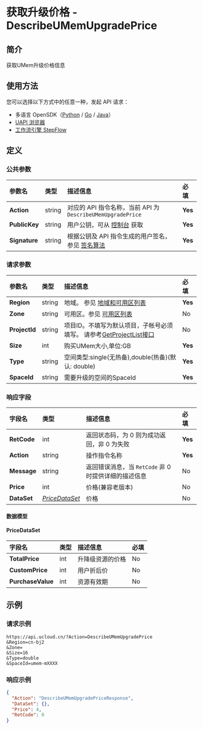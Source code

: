 # 获取升级价格 - DescribeUMemUpgradePrice

## 简介

获取UMem升级价格信息





## 使用方法

您可以选择以下方式中的任意一种，发起 API 请求：
- 多语言 OpenSDK（[Python](https://github.com/ucloud/ucloud-sdk-python3) / [Go](https://github.com/ucloud/ucloud-sdk-go) / [Java](https://github.com/ucloud/ucloud-sdk-java)）
- [UAPI 浏览器](https://console.ucloud.cn/uapi/detail?id=DescribeUMemUpgradePrice)
- [工作流引擎 StepFlow](https://console.ucloud.cn/stepflow/manage/)

## 定义

### 公共参数

| 参数名 | 类型 | 描述信息 | 必填 |
|:---|:---|:---|:---|
| **Action**     | string  | 对应的 API 指令名称，当前 API 为 `DescribeUMemUpgradePrice`                        | **Yes** |
| **PublicKey**  | string  | 用户公钥，可从 [控制台](https://console.ucloud.cn/uapi/apikey) 获取                                             | **Yes** |
| **Signature**  | string  | 根据公钥及 API 指令生成的用户签名，参见 [签名算法](api/summary/signature.md)  | **Yes** |

### 请求参数

| 参数名 | 类型 | 描述信息 | 必填 |
|:---|:---|:---|:---|
| **Region** | string | 地域。 参见 [地域和可用区列表](api/summary/regionlist) |**Yes**|
| **Zone** | string | 可用区。参见 [可用区列表](api/summary/regionlist) |No|
| **ProjectId** | string | 项目ID。不填写为默认项目，子帐号必须填写。 请参考[GetProjectList接口](api/summary/get_project_list) |No|
| **Size** | int | 购买UMem大小,单位:GB |**Yes**|
| **Type** | string | 空间类型:single(无热备),double(热备)(默认: double) |**Yes**|
| **SpaceId** | string | 需要升级的空间的SpaceId |**Yes**|

### 响应字段

| 字段名 | 类型 | 描述信息 | 必填 |
|:---|:---|:---|:---|
| **RetCode** | int | 返回状态码，为 0 则为成功返回，非 0 为失败 |**Yes**|
| **Action** | string | 操作指令名称 |**Yes**|
| **Message** | string | 返回错误消息，当 `RetCode` 非 0 时提供详细的描述信息 |No|
| **Price** | int | 价格(兼容老版本) |No|
| **DataSet** | [*PriceDataSet*](#PriceDataSet) | 价格 |No|

#### 数据模型


#### PriceDataSet

| 字段名 | 类型 | 描述信息 | 必填 |
|:---|:---|:---|:---|
| **TotalPrice** | int | 升降级资源的价格 |No|
| **CustomPrice** | int | 用户折后价 |No|
| **PurchaseValue** | int | 资源有效期 |No|

## 示例

### 请求示例
    
```
https://api.ucloud.cn/?Action=DescribeUMemUpgradePrice
&Region=cn-bj2
&Zone=
&Size=16
&Type=double
&SpaceId=umem-mXXXX
```

### 响应示例
    
```json
{
  "Action": "DescribeUMemUpgradePriceResponse",
  "DataSet": {},
  "Price": 4,
  "RetCode": 0
}
```





